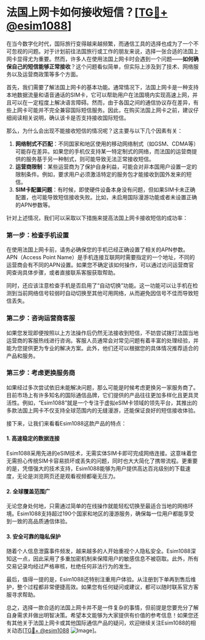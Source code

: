 # 法国上网卡如何接收短信？[[TG💪+ @esim1088](https://t.me/s/esim1088)]

在当今数字化时代，国际旅行变得越来越频繁，而通信工具的选择也成为了一个不可忽视的问题。对于计划前往法国旅行或工作的朋友来说，选择一张合适的法国上网卡显得尤为重要。然而，许多人在使用法国上网卡时会遇到一个问题——**如何确保自己的短信能够正常接收**？这个问题看似简单，但实际上涉及到了技术、网络服务以及运营商政策等多个方面。

首先，我们需要了解法国上网卡的基本功能。通常情况下，法国上网卡是一种支持本地数据流量和语音通话的SIM卡，它可以帮助用户在法国境内实现高速上网，并且可以在一定程度上解决语言障碍。然而，由于各国之间的通信协议存在差异，有些上网卡可能并不完全兼容国际短信服务。因此，在购买法国上网卡之前，建议仔细阅读相关说明，确认该卡是否支持接收国际短信。

那么，为什么会出现不能接收短信的情况呢？这主要与以下几个因素有关：

1. **网络制式不匹配**：不同国家和地区使用的移动网络制式（如GSM、CDMA等）可能存在差异。如果您的手机仅支持某一特定制式的网络，而法国的运营商提供的服务基于另一种制式，则可能导致无法正常接收短信。
2. **运营商限制**：某些运营商为了保护自身利益，可能会对非本国用户设置一定的限制条件。例如，要求用户必须激活特定的服务包才能接收到国外发来的短信。
3. **SIM卡配置问题**：有时候，即使硬件设备本身没有问题，但如果SIM卡未正确配置，也可能导致短信接收失败。比如，未启用国际漫游功能或者未设置正确的APN参数等。

针对上述情况，我们可以采取以下措施来提高法国上网卡接收短信的成功率：

### 第一步：检查手机设置

在使用法国上网卡前，请务必确保您的手机已经正确设置了相关的APN参数。APN（Access Point Name）是手机连接互联网时需要指定的一个地址，不同的运营商会有不同的APN设置。如果您不确定该如何操作，可以通过访问运营商官网查询具体步骤，或者直接联系客服获取帮助。

同时，还应该注意检查手机是否启用了“自动切换”功能。这一功能可以让手机在检测到当前网络信号较弱时自动切换至其他可用网络，从而避免因信号不佳而导致短信丢失。

### 第二步：咨询运营商客服

如果您发现即便按照以上方法操作后仍然无法接收到短信，不妨尝试拨打法国当地运营商的客服热线进行咨询。客服人员通常会对常见问题有着丰富的处理经验，并能为您提供更为专业的解决方案。此外，他们还可以根据您的具体情况推荐适合的产品和服务。

### 第三步：考虑更换服务商

如果经过多次尝试依旧未能解决问题，那么可能是时候考虑更换另一家服务商了。目前市场上有许多知名的国际通信品牌，它们提供的产品往往更加多样化且更具灵活性。例如，“Esim1088”就是一个专注于虚拟eSIM卡领域的领先平台，其推出的多款法国上网卡不仅支持全球范围内的无缝漫游，还能保证良好的短信接收体验。

接下来，让我们来看看Esim1088这款产品的特点：

#### 1. 高速稳定的数据连接

Esim1088采用先进的eSIM技术，无需实体SIM卡即可完成网络连接。这意味着您无需担心传统SIM卡容易损坏或丢失的问题，同时也大大简化了携带流程。更重要的是，凭借强大的技术支持，Esim1088能够为用户提供高达百兆级别的下载速度，无论是浏览网页还是观看视频都毫无压力。

#### 2. 全球覆盖范围广

无论您身处何地，只需通过简单的在线操作就能轻松切换至最适合当地的网络环境。Esim1088支持超过190个国家和地区的漫游服务，确保每一位用户都能享受到一致的高品质通信体验。

#### 3. 安全可靠的隐私保护

随着个人信息泄露事件频发，越来越多的人开始重视个人隐私安全。Esim1088深知这一点，因此采用了多重加密机制来保障用户的敏感信息不被窃取。此外，所有交易记录均经过严格审核，杜绝任何非法行为的发生。

最后，值得一提的是，Esim1088还特别注重用户体验。从注册到下单再到售后维护，整个过程都非常便捷高效。如果您有任何疑问或建议，都可以随时联系官方客服寻求帮助。

总之，选择一款合适的法国上网卡并不是一件复杂的事情，但前提是您要充分了解自身需求并做出明智决策。希望本文能够为大家提供有价值的参考信息！如果您还有其他关于法国上网卡或其他国际通信产品的疑问，欢迎继续关注Esim1088的相关动态[[TG💪+ @esim1088](https://t.me/s/esim1088) ![Image](https://i.postimg.cc/4NQfJmqS/Snipaste-2025-05-13-00-14-12.png)]。